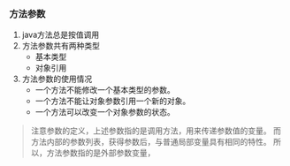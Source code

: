 ### 方法参数

1. java方法总是按值调用
2. 方法参数共有两种类型
    + 基本类型
    + 对象引用
3. 方法参数的使用情况
    + 一个方法不能修改一个基本类型的参数。
    + 一个方法不能让对象参数引用一个新的对象。
    + 一个方法可以改变一个对象参数的状态。
>注意参数的定义，上述参数指的是调用方法，用来传递参数值的变量。
>而方法内部的参数列表，获得参数后，与普通局部变量具有相同的特性。
>所以，方法参数指的是外部参数变量，